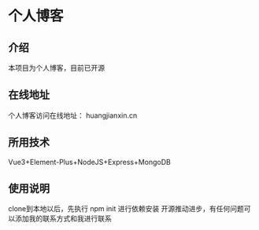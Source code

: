 # 个人博客

## 介绍

本项目为个人博客，目前已开源

## 在线地址

个人博客访问在线地址： huangjianxin.cn

## 所用技术

Vue3+Element-Plus+NodeJS+Express+MongoDB

## 使用说明
clone到本地以后，先执行 npm init 进行依赖安装
开源推动进步，有任何问题可以添加我的联系方式和我进行联系
